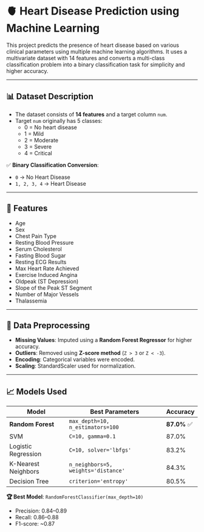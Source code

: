 # 🫀 Heart Disease Prediction using Machine Learning

This project predicts the presence of heart disease based on various clinical parameters using multiple machine learning algorithms. It uses a multivariate dataset with 14 features and converts a multi-class classification problem into a binary classification task for simplicity and higher accuracy.

---

## 📊 Dataset Description

- The dataset consists of **14 features** and a target column `num`.
- Target `num` originally has 5 classes:  
  - 0 = No heart disease  
  - 1 = Mild  
  - 2 = Moderate  
  - 3 = Severe  
  - 4 = Critical

✅ **Binary Classification Conversion**:
- `0` → No Heart Disease  
- `1, 2, 3, 4` → Heart Disease

---

## 🧪 Features

- Age
- Sex
- Chest Pain Type
- Resting Blood Pressure
- Serum Cholesterol
- Fasting Blood Sugar
- Resting ECG Results
- Max Heart Rate Achieved
- Exercise Induced Angina
- Oldpeak (ST Depression)
- Slope of the Peak ST Segment
- Number of Major Vessels
- Thalassemia

---

## 🔧 Data Preprocessing

- **Missing Values**: Imputed using a **Random Forest Regressor** for higher accuracy.
- **Outliers**: Removed using **Z-score method** (`Z > 3` or `Z < -3`).
- **Encoding**: Categorical variables were encoded.
- **Scaling**: StandardScaler used for normalization.

---

## 📈 Models Used

| Model | Best Parameters | Accuracy |
|-------|------------------|----------|
| **Random Forest** | `max_depth=10, n_estimators=100` | **87.0%** ✅ |
| SVM | `C=10, gamma=0.1` | 87.0% |
| Logistic Regression | `C=10, solver='lbfgs'` | 83.2% |
| K-Nearest Neighbors | `n_neighbors=5, weights='distance'` | 84.3% |
| Decision Tree | `criterion='entropy'` | 80.5% |

**🏆 Best Model**: `RandomForestClassifier(max_depth=10)`  
- Precision: 0.84–0.89  
- Recall: 0.86–0.88  
- F1-score: ~0.87
